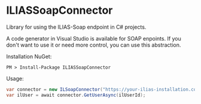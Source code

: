 # ILIASSoapConnector

Library for using the ILIAS-Soap endpoint in C# projects.

A code generator in Visual Studio is available for SOAP enpoints. If you don't want to use it or need more control, you can use this abstraction.

Installation NuGet:
```
PM > Install-Package ILIASSoapConnector
```

Usage:
```csharp
var connector = new ILSoapConnector("https://your-ilias-installation.com/webservice/soap/server.php","client-id", "soap-account-username", "password");
var ilUser = await connector.GetUserAsync(ilUserId);
```

